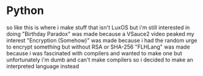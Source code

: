 # Python
so like
this is where i make stuff that isn't LuxOS
but i'm still interested in doing
"Birthday Paradox" was made because a VSauce2 video peaked my interest
"Encryption (Somehow)" was made because i had the random urge to encrypt something but without RSA or SHA-256
"FLHLang" was made because i was fascinated with compilers and wanted to make one
but unfortunately i'm dumb and can't make compilers
so i decided to make an interpreted language instead
